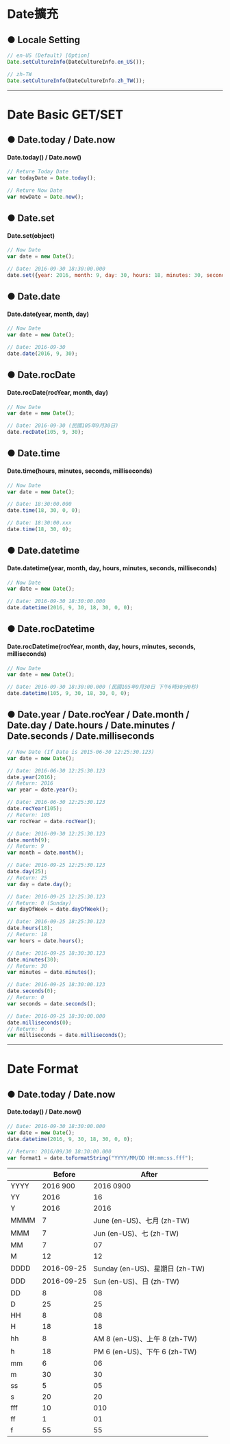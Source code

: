# Date擴充

## ● Locale Setting

```javascript
// en-US (Default) [Option]
Date.setCultureInfo(DateCultureInfo.en_US());

// zh-TW
Date.setCultureInfo(DateCultureInfo.zh_TW());
```

---
# Date Basic GET/SET

## ● Date.today / Date.now

#### Date.today() / Date.now()

```javascript
// Reture Today Date
var todayDate = Date.today();

// Reture Now Date
var nowDate = Date.now();
```

## ● Date.set

#### Date.set(object)

```javascript
// Now Date
var date = new Date();

// Date: 2016-09-30 18:30:00.000
date.set({year: 2016, month: 9, day: 30, hours: 18, minutes: 30, seconds: 0, milliseconds: 0 })
```

## ● Date.date

#### Date.date(year, month, day)

```javascript
// Now Date
var date = new Date();

// Date: 2016-09-30
date.date(2016, 9, 30);
```

## ● Date.rocDate

#### Date.rocDate(rocYear, month, day)

```javascript
// Now Date
var date = new Date();

// Date: 2016-09-30 (民國105年9月30日)
date.rocDate(105, 9, 30);
```

## ● Date.time

#### Date.time(hours, minutes, seconds, milliseconds)

```javascript
// Now Date
var date = new Date();

// Date: 18:30:00.000
date.time(18, 30, 0, 0);

// Date: 18:30:00.xxx
date.time(18, 30, 0);
```

## ● Date.datetime

#### Date.datetime(year, month, day, hours, minutes, seconds, milliseconds)

```javascript
// Now Date
var date = new Date();

// Date: 2016-09-30 18:30:00.000
date.datetime(2016, 9, 30, 18, 30, 0, 0);
```

## ● Date.rocDatetime

#### Date.rocDatetime(rocYear, month, day, hours, minutes, seconds, milliseconds)

```javascript
// Now Date
var date = new Date();

// Date: 2016-09-30 18:30:00.000 (民國105年9月30日 下午6時30分0秒)
date.datetime(105, 9, 30, 18, 30, 0, 0);
```

## ● Date.year / Date.rocYear / Date.month / Date.day / Date.hours / Date.minutes / Date.seconds / Date.milliseconds 

```javascript
// Now Date (If Date is 2015-06-30 12:25:30.123)
var date = new Date();

// Date: 2016-06-30 12:25:30.123
date.year(2016);
// Return: 2016
var year = date.year();

// Date: 2016-06-30 12:25:30.123
date.rocYear(105);
// Return: 105
var rocYear = date.rocYear();

// Date: 2016-09-30 12:25:30.123
date.month(9);
// Return: 9
var month = date.month();

// Date: 2016-09-25 12:25:30.123
date.day(25);
// Return: 25
var day = date.day();

// Date: 2016-09-25 12:25:30.123
// Return: 0 (Sunday)
var dayOfWeek = date.dayOfWeek();

// Date: 2016-09-25 18:25:30.123
date.hours(18);
// Return: 18
var hours = date.hours();

// Date: 2016-09-25 18:30:30.123
date.minutes(30);
// Return: 30
var minutes = date.minutes();

// Date: 2016-09-25 18:30:00.123
date.seconds(0);
// Return: 0
var seconds = date.seconds();

// Date: 2016-09-25 18:30:00.000
date.milliseconds(0);
// Return: 0
var milliseconds = date.milliseconds();
```

---
# Date Format

## ● Date.today / Date.now

#### Date.today() / Date.now()

```javascript
// Date: 2016-09-30 18:30:00.000
var date = new Date();
date.datetime(2016, 9, 30, 18, 30, 0, 0);

// Return: 2016/09/30 18:30:00.000
var format1 = date.toFormatString("YYYY/MM/DD HH:mm:ss.fff");
```

|      | Before     | After                          |
|------|------------|--------------------------------|
| YYYY | 2016 900   | 2016 0900                      |
| YY   | 2016       | 16                             |
| Y    | 2016       | 2016                           |
| MMMM | 7          | June (en-US)、七月 (zh-TW)     |
| MMM  | 7          | Jun (en-US)、七 (zh-TW)        |
| MM   | 7          | 07                             |
| M    | 12         | 12                             |
| DDDD | 2016-09-25 | Sunday (en-US)、星期日 (zh-TW) |
| DDD  | 2016-09-25 | Sun (en-US)、日 (zh-TW)        |
| DD   | 8          | 08                             |
| D    | 25         | 25                             |
| HH   | 8          | 08                             |
| H    | 18         | 18                             |
| hh   | 8          | AM 8 (en-US)、上午 8 (zh-TW)   |
| h    | 18         | PM 6 (en-US)、下午 6 (zh-TW)   |
| mm   | 6          | 06                             |
| m    | 30         | 30                             |
| ss   | 5          | 05                             |
| s    | 20         | 20                             |
| fff  | 10         | 010                            |
| ff   | 1          | 01                             |
| f    | 55         | 55                             |












